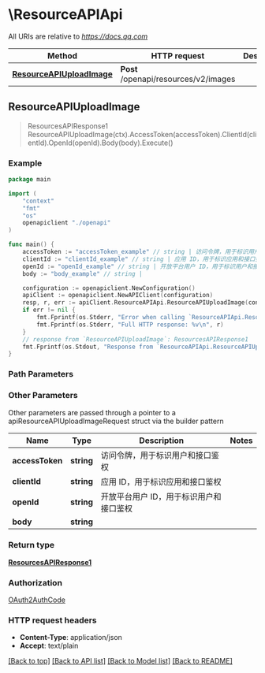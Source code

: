 # \ResourceAPIApi

All URIs are relative to *https://docs.qq.com*

Method | HTTP request | Description
------------- | ------------- | -------------
[**ResourceAPIUploadImage**](ResourceAPIApi.md#ResourceAPIUploadImage) | **Post** /openapi/resources/v2/images | 



## ResourceAPIUploadImage

> ResourcesAPIResponse1 ResourceAPIUploadImage(ctx).AccessToken(accessToken).ClientId(clientId).OpenId(openId).Body(body).Execute()





### Example

```go
package main

import (
    "context"
    "fmt"
    "os"
    openapiclient "./openapi"
)

func main() {
    accessToken := "accessToken_example" // string | 访问令牌，用于标识用户和接口鉴权
    clientId := "clientId_example" // string | 应用 ID，用于标识应用和接口鉴权
    openId := "openId_example" // string | 开放平台用户 ID，用于标识用户和接口鉴权
    body := "body_example" // string | 

    configuration := openapiclient.NewConfiguration()
    apiClient := openapiclient.NewAPIClient(configuration)
    resp, r, err := apiClient.ResourceAPIApi.ResourceAPIUploadImage(context.Background()).AccessToken(accessToken).ClientId(clientId).OpenId(openId).Body(body).Execute()
    if err != nil {
        fmt.Fprintf(os.Stderr, "Error when calling `ResourceAPIApi.ResourceAPIUploadImage``: %v\n", err)
        fmt.Fprintf(os.Stderr, "Full HTTP response: %v\n", r)
    }
    // response from `ResourceAPIUploadImage`: ResourcesAPIResponse1
    fmt.Fprintf(os.Stdout, "Response from `ResourceAPIApi.ResourceAPIUploadImage`: %v\n", resp)
}
```

### Path Parameters



### Other Parameters

Other parameters are passed through a pointer to a apiResourceAPIUploadImageRequest struct via the builder pattern


Name | Type | Description  | Notes
------------- | ------------- | ------------- | -------------
 **accessToken** | **string** | 访问令牌，用于标识用户和接口鉴权 | 
 **clientId** | **string** | 应用 ID，用于标识应用和接口鉴权 | 
 **openId** | **string** | 开放平台用户 ID，用于标识用户和接口鉴权 | 
 **body** | **string** |  | 

### Return type

[**ResourcesAPIResponse1**](ResourcesAPIResponse1.md)

### Authorization

[OAuth2AuthCode](../README.md#OAuth2AuthCode)

### HTTP request headers

- **Content-Type**: application/json
- **Accept**: text/plain

[[Back to top]](#) [[Back to API list]](../README.md#documentation-for-api-endpoints)
[[Back to Model list]](../README.md#documentation-for-models)
[[Back to README]](../README.md)

